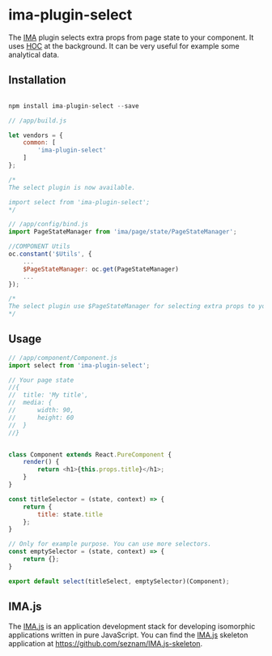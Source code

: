 # ima-plugin-select

The [IMA](https://imajs.io) plugin selects extra props from page state to your component.
It uses [HOC](https://reactjs.org/docs/higher-order-components.html) at the background.
It can be very useful for example some analytical data.

## Installation

```javascript

npm install ima-plugin-select --save

```

```javascript
// /app/build.js

let vendors = {
    common: [
        'ima-plugin-select'
    ]
};

/*
The select plugin is now available.

import select from 'ima-plugin-select';
*/
```

```javascript
// /app/config/bind.js
import PageStateManager from 'ima/page/state/PageStateManager';

//COMPONENT Utils
oc.constant('$Utils', {
	...
	$PageStateManager: oc.get(PageStateManager)
	...
});

/*
The select plugin use $PageStateManager for selecting extra props to your component.
*/
```

## Usage

```javascript
// /app/component/Component.js
import select from 'ima-plugin-select';

// Your page state
//{
//	title: 'My title',
//	media: {
//		width: 90,
//		height: 60
//	}
//}


class Component extends React.PureComponent {
	render() {
		return <h1>{this.props.title}</h1>;
	}
}

const titleSelector = (state, context) => {
	return {
		title: state.title
	};
}

// Only for example purpose. You can use more selectors.
const emptySelector = (state, context) => {
	return {};
}

export default select(titleSelect, emptySelector)(Component);

```

## IMA.js

The [IMA.js](https://imajs.io) is an application development stack for developing
isomorphic applications written in pure JavaScript.
You can find the [IMA.js](https://imajs.io) skeleton application at <https://github.com/seznam/IMA.js-skeleton>.
